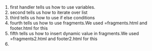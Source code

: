 1) first handler tells us how to use variables.
2) second tells us how to iterate over list
3) third tells us how to use if else conditions
4) fourth tells us how to use fragments.We used =fragments.html and footer.html for this
5) fifth tells us how to insert dynamic value in fragments.We used =fragments2.html and footer2.html for this
6) 
